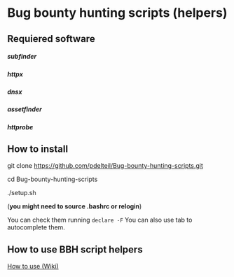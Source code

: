 # Bug bounty hunting scripts (helpers)


## Requiered software 

##### subfinder

##### httpx 

##### dnsx 

##### assetfinder 

##### httprobe

## How to install

git clone https://github.com/pdelteil/Bug-bounty-hunting-scripts.git

cd Bug-bounty-hunting-scripts

./setup.sh 

(**you might need to source .bashrc or relogin**)

You can check them running `declare -F` 
You can also use tab to autocomplete them. 


## How to use BBH script helpers 

[How to use (Wiki)](https://github.com/pdelteil/Bug-bounty-hunting-scripts/wiki/How-to-use-the-scripts)

